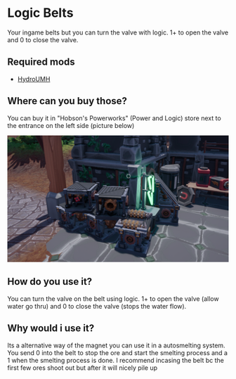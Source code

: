 # Logic Belts
Your ingame belts but you can turn the valve with logic. 1+ to open the valve and 0 to close the valve.

## Required mods
- [HydroUMH](https://github.com/RHlNO/HydroneerModding/raw/main/Release%20Mods/501-HydroUMH_P.pak)

## Where can you buy those?
You can buy it in "Hobson's Powerworks" (Power and Logic) store next to the entrance on the left side (picture below)

![Logic Belts](./img/LogicBelts-Store.png)

## How do you use it? 
You can turn the valve on the belt using logic. 1+ to open the valve (allow water go thru) and 0 to close the valve (stops the water flow).

## Why would i use it?
Its a alternative way of the magnet you can use it in a autosmelting system. You send 0 into the belt to stop the ore and start the smelting process and a 1 when the smelting process is done. I recommend incasing the belt bc the first few ores shoot out but after it will nicely pile up